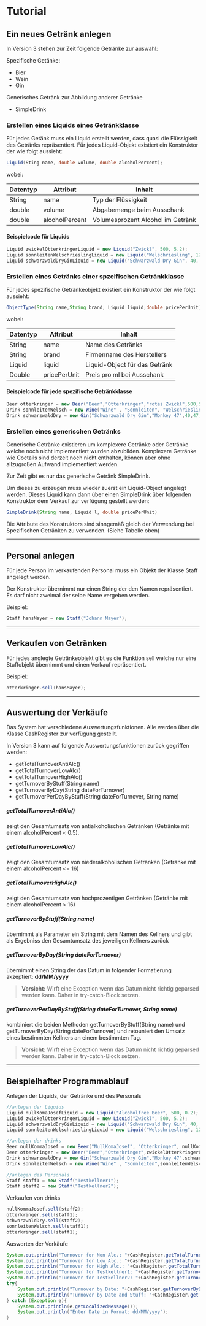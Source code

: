 # Tutorial

## Ein neues Getränk anlegen
In Version 3 stehen zur Zeit folgende Getränke zur auswahl:

Spezifische Getänke:
* Bier
* Wein
* Gin

Generisches Getränk zur Abbildung anderer Getränke
* SimpleDrink

### Erstellen eines Liquids eines Getränkklasse
Für jedes Getänk muss ein Liquid erstellt werden, dass quasi die Flüssigkeit des Getränks repräsentiert.
Für jedes Liquid-Objekt existiert ein Konstruktor der wie folgt aussieht:

```java
Liquid(Sting name, double volume, double alcoholPercent);
```

wobei:

|Datentyp | Attribut | Inhalt|
| --- | --- | --- |
| String | name | Typ der Flüssigkeit|
| double | volume | Abgabemenge beim Ausschank
| double | alcoholPercent | Volumesprozent Alcohol im Getränk |

#### Beispielcode für Liquids
```java
Liquid zwickelOtterkringerLiquid = new Liquid("Zwickl", 500, 5.2);
Liquid sonnleitenWelschrieslingLiquid = new Liquid("Welschriesling", 125, 11.0);
Liquid schwarzwaldDryGinLiquid = new Liquid("Schwarzwald Dry Gin", 40, 47);
```

### Erstellen eines Getränks einer spzeifischen Getränkklasse
Für jedes spezifische Getränkeobjekt existiert ein Konstruktor der wie folgt aussieht:

```java
ObjectType(String name,String brand, Liquid liquid,double pricePerUnit)
```
wobei:

|Datentyp | Attribut | Inhalt |
| --- | --- | --- |
| String | name | Name des Getränks |
| String | brand | Firmenname des Herstellers |
| Liquid | liquid | Liquid-Object für das Getränk |
| Double | pricePerUnit | Preis pro ml bei Ausschank |

#### Beispielcode für jede spezifische Getränkklasse
```java
Beer otterkringer = new Beer("Beer","Otterkringer","rotes Zwickl",500,5.2, 0.0084);
Drink sonnleitenWelsch = new Wine("Wine" , "Sonnleiten", "Welschriesling", 500, 11.0, 0.0232);
Drink schwarzwaldDry = new Gin("Schwarzwald Dry Gin","Monkey 47",40,47, 0.1575);
```

### Erstellen eines generischen Getränks
Generische Getränke existieren um komplexere Getränke oder Getränke welche noch nicht implementiert wurden abzubilden.
Komplexere Getränke wie Coctails sind derzeit noch nicht enthalten, können aber ohne allzugroßen Aufwand implementiert werden.

Zur Zeit gibt es nur das generische Getränk SimpleDrink.

Um dieses zu erzeugen muss wieder zuerst ein Liquid-Object angelegt werden.
Dieses Liquid kann dann über einen SimpleDrink über folgenden Konstruktor dem Verkauf zur verfügung gestellt werden:

```java
SimpleDrink(String name, Liquid l, double pricePerUnit)
```
Die Attribute des Konstruktors sind sinngemäß gleich der Verwendung bei Spezifischen Getränken zu verwenden. (Siehe Tabelle oben)

---

## Personal anlegen
Für jede Person im verkaufenden Personal muss ein Objekt der Klasse Staff angelegt werden.

Der Konstruktor übernimmt nur einen String der den Namen repräsentiert. Es darf nicht zweimal der selbe Name vergeben werden.

Beispiel:

```java
Staff hansMayer = new Staff("Johann Mayer");
```
---

## Verkaufen von Getränken
Für jedes anglegte Getränkeobjekt gibt es die Funktion sell welche nur eine Stuffobjekt übernimmt und einen Verkauf repräsentiert.

Beispiel:
```java
otterkringer.sell(hansMayer);
```

---

## Auswertung der Verkäufe
Das System hat verschiedene Auswertungsfunktionen. Alle werden über die Klasse CashRegister zur verfügung gestellt.

In Version 3 kann auf folgende Auswertungsfunktionen zurück gegriffen werden:
* getTotalTurnoverAntiAlc()
* getTotalTurnoverLowAlc()
* getTotalTurnoverHighAlc()
* getTurnoverByStuff(String name)
* getTurnoverByDay(String dateForTurnover)
* getTurnoverPerDayByStuff(String dateForTurnover, String name)

##### getTotalTurnoverAntiAlc()
zeigt den Gesamtumsatz von antialkoholischen Getränken (Getränke mit einem alcoholPercent < 0.5).

##### getTotalTurnoverLowAlc()
zeigt den Gesamtumsatz von niederalkoholischen Getränken (Getränke mit einem alcoholPercent <= 16)

##### getTotalTurnoverHighAlc()
zeigt den Gesamtumsatz von hochprozentigen Getränken (Getränke mit einem alcoholPercent > 16)

##### getTurnoverByStuff(String name)
übernimmt als Parameter ein String mit dem Namen des Kellners und gibt als Ergebniss den Gesamtumsatz des jeweiligen Kellners zurück

##### getTurnoverByDay(String dateForTurnover)
übernimmt einen String der das Datum in folgender Formatierung akzeptiert:
**dd/MM/yyyy**
>**Vorsicht:**
Wirft eine Exception wenn das Datum nicht richtig geparsed werden kann. Daher in try-catch-Block setzen.

##### getTurnoverPerDayByStuff(String dateForTurnover, String name)
kombiniert die beiden Methoden getTurnoverByStuff(String name) und getTurnoverByDay(String dateForTurnover) und retouniert den Umsatz eines bestimmten Kellners an einem bestimmten Tag.
>**Vorsicht:**
Wirft eine Exception wenn das Datum nicht richtig geparsed werden kann. Daher in try-catch-Block setzen.

---

## Beispielhafter Programmablauf

Anlegen der Liquids, der Getränke und des Personals
```java
//anlegen der Liquids
Liquid nullKomaJosefLiquid = new Liquid("Alcoholfree Beer", 500, 0.2);
Liquid zwickelOtterkringerLiquid = new Liquid("Zwickl", 500, 5.2);
Liquid schwarzwaldDryGinLiquid = new Liquid("Schwarzwald Dry Gin", 40, 47);
Liquid sonnleitenWelschrieslingLiquid = new Liquid("Welschriesling", 125, 11.0);

//anlegen der drinks
Beer nullKommaJosef = new Beer("NullKomaJosef", "Otterkringer", nullKomaJosefLiquid, 0.0086);
Beer otterkringer = new Beer("Beer","Otterkringer",zwickelOtterkringerLiquid, 0.0084);
Drink schwarzwaldDry = new Gin("Schwarzwald Dry Gin","Monkey 47",schwarzwaldDryGinLiquid, 0.1575);
Drink sonnleitenWelsch = new Wine("Wine" , "Sonnleiten",sonnleitenWelschrieslingLiquid, 0.0232);

//anlegen des Personals
Staff staff1 = new Staff("Testkellner1");
Staff staff2 = new Staff("Testkellner2");
```
Verkaufen von drinks
```java
nullKommaJosef.sell(staff2);
otterkringer.sell(staff1);
schwarzwaldDry.sell(staff2);
sonnleitenWelsch.sell(staff1);
otterkringer.sell(staff1);
```
Auswerten der Verkäufe
```java
System.out.println("Turnover for Non Alc.: "+CashRegister.getTotalTurnoverAntiAlc());
System.out.println("Turnover for Low Alc.: "+CashRegister.getTotalTurnoverLowAlc());
System.out.println("Turnover for High Alc.: "+CashRegister.getTotalTurnoverHighAlc());
System.out.println("Turnover for Testkellner1: "+CashRegister.getTurnoverByStuff("Testkellner1"));
System.out.println("Turnover for Testkellner2: "+CashRegister.getTurnoverByStuff("Testkellner2"));
try{
    System.out.println("Turnover by Date: "+CashRegister.getTurnoverByDay("28/05/2021"));
    System.out.println("Turnover by Date and Stuff: "+CashRegister.getTurnoverPerDayByStuff("28/05/2021","Testkellner1"));
} catch (Exception e){
    System.out.println(e.getLocalizedMessage());
    System.out.println("Enter Date in Format: dd/MM/yyyy");
}
```
